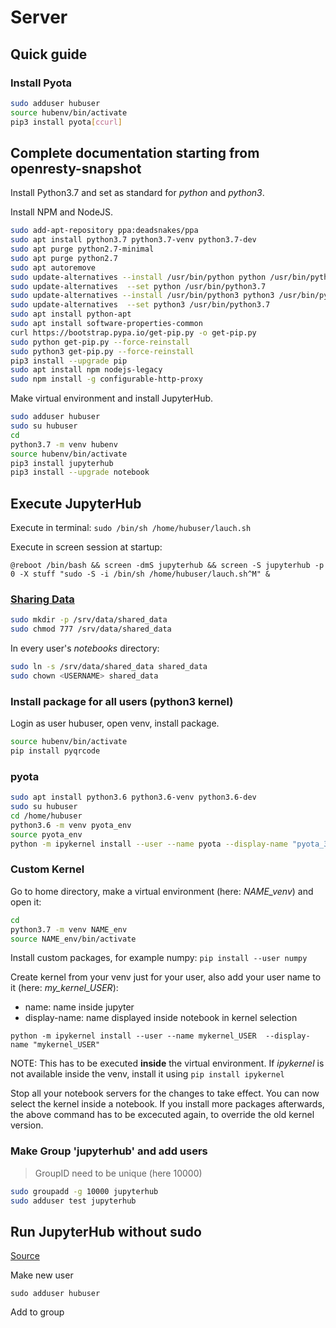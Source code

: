 # Server

## Quick guide
### Install Pyota
```bash
sudo adduser hubuser
source hubenv/bin/activate
pip3 install pyota[ccurl]
```


## Complete documentation starting from openresty-snapshot
Install Python3.7 and set as standard for *python* and *python3*.

Install NPM and NodeJS.

```bash
sudo add-apt-repository ppa:deadsnakes/ppa
sudo apt install python3.7 python3.7-venv python3.7-dev
sudo apt purge python2.7-minimal
sudo apt purge python2.7
sudo apt autoremove
sudo update-alternatives --install /usr/bin/python python /usr/bin/python3.7 1
sudo update-alternatives  --set python /usr/bin/python3.7
sudo update-alternatives --install /usr/bin/python3 python3 /usr/bin/python3.7 1
sudo update-alternatives  --set python3 /usr/bin/python3.7
sudo apt install python-apt
sudo apt install software-properties-common
curl https://bootstrap.pypa.io/get-pip.py -o get-pip.py
sudo python get-pip.py --force-reinstall
sudo python3 get-pip.py --force-reinstall
pip3 install --upgrade pip
sudo apt install npm nodejs-legacy
sudo npm install -g configurable-http-proxy

```


Make virtual environment and install JupyterHub.

```bash
sudo adduser hubuser
sudo su hubuser
cd
python3.7 -m venv hubenv
source hubenv/bin/activate
pip3 install jupyterhub
pip3 install --upgrade notebook
```


## Execute JupyterHub
Execute in terminal:
`sudo /bin/sh /home/hubuser/lauch.sh`

Execute in screen session at startup:

`@reboot /bin/bash && screen -dmS jupyterhub && screen -S jupyterhub -p 0 -X stuff "sudo -S -i /bin/sh /home/hubuser/lauch.sh^M" &`


### [Sharing Data](http://tljh.jupyter.org/en/latest/howto/content/share-data.html)
```bash
sudo mkdir -p /srv/data/shared_data
sudo chmod 777 /srv/data/shared_data
```

In every user's *notebooks* directory:
```bash
sudo ln -s /srv/data/shared_data shared_data
sudo chown <USERNAME> shared_data
```

### Install package for all users (python3 kernel)
Login as user hubuser, open venv, install package.
```bash
source hubenv/bin/activate
pip install pyqrcode
```

### pyota
```bash
sudo apt install python3.6 python3.6-venv python3.6-dev
sudo su hubuser
cd /home/hubuser
python3.6 -m venv pyota_env
source pyota_env
python -m ipykernel install --user --name pyota --display-name "pyota_3.6"
```

### Custom Kernel
Go to home directory, make a virtual environment (here: *NAME_venv*) and open it:
```bash
cd
python3.7 -m venv NAME_env
source NAME_env/bin/activate
```
Install custom packages, for example numpy:
`pip install --user numpy`

Create kernel from your venv just for your user, also add your user name to it (here: *my_kernel_USER*):
 - name: name inside jupyter
 - display-name: name displayed inside notebook in kernel selection

`python -m ipykernel install --user --name mykernel_USER  --display-name "mykernel_USER"`

NOTE: This has to be executed **inside** the virtual environment. If *ipykernel* is not available inside the venv, install it using `pip install ipykernel`

Stop all your notebook servers for the changes to take effect.
You can now select the kernel inside a notebook.
If you install more packages afterwards, the above command has to be excecuted again, to override the old kernel version.


### Make Group 'jupyterhub' and add users
> GroupID need to be unique (here 10000)
```bash
sudo groupadd -g 10000 jupyterhub
sudo adduser test jupyterhub
```


## Run JupyterHub without sudo
[Source](https://jupyterhub.readthedocs.io/en/stable/reference/config-sudo.html)

Make new user

`sudo adduser hubuser`

Add to group
